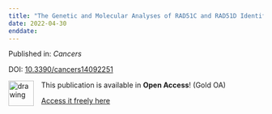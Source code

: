 ```yaml
---
title: "The Genetic and Molecular Analyses of RAD51C and RAD51D Identifies Rare Variants Implicated in Hereditary Ovarian Cancer from a Genetically Unique Population"
date: 2022-04-30
enddate:
---
```


Published in: *Cancers*

DOI: [10.3390/cancers14092251](https://doi.org/10.3390/cancers14092251)

<img src="https://upload.wikimedia.org/wikipedia/commons/thumb/7/77/Open_Access_logo_PLoS_transparent.svg/800px-Open_Access_logo_PLoS_transparent.svg.png" alt="drawing" width="50" align="left"/> &nbsp;&nbsp;&nbsp;This publication is available in **Open Access**! (Gold OA)

&nbsp;&nbsp;&nbsp;<a href="https://www.mdpi.com/2072-6694/14/9/2251/pdf?version=1652235679">Access it freely here</a>

